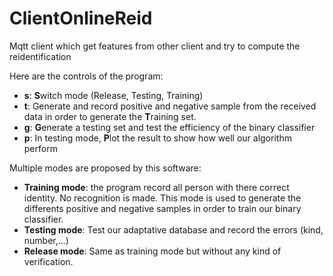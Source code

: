 ClientOnlineReid
================

Mqtt client which get features from other client and try to compute the reidentification

Here are the controls of the program:
* __s__: **S**witch mode (Release, Testing, Training)
* __t__: Generate and record positive and negative sample from the received data in order to generate the **T**raining set.
* __g__: **G**enerate a testing set and test the efficiency of the binary classifier
* __p__: In testing mode, **P**lot the result to show how well our algorithm perform

Multiple modes are proposed by this software:
* __Training mode__: the program record all person with there correct identity. No recognition is made. This mode is used to generate the differents positive and negative samples in order to train our binary classifier.
* __Testing mode__: Test our adaptative database and record the errors (kind, number,...)
* __Release mode__: Same as training mode but without any kind of verification.
